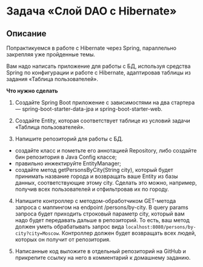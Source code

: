 # Задача «Слой DAO c Hibernate»
## Описание
Попрактикуемся в работе с Hibernate через Spring, параллельно закрепляя уже пройденные темы.

Вам надо написать приложение для работы с БД, используя средства Spring по конфигурации и работе с Hibernate, адаптировав таблицы из задания «Таблица пользователей».

**Что нужно сделать**

1. Создайте Spring Boot приложение с зависимостями на два стартера — spring-boot-starter-data-jpa и spring-boot-starter-web.

2. Создайте Entity, которая соответствует таблице из условий задачи «Таблица пользователей».

3. Напишите репозиторий для работы с БД.

* создайте класс и пометьте его аннотацией Repository, либо создайте бин репозитория в Java Config классе;
* правильно инжектируйте EntityManager;
* создайте метод getPersonsByCity(String city), который будет принимать название города и возвращать ваше Entity из базы данных, соответствующие этому city. Сделать это можно, например, получив всех пользователей и отфильтровав их по городу.
4. Напишите контроллер с методом-обработчиком GET-метода запроса с маппингом на endpoint /persons/by-city. В query params запроса будет приходить строковый параметр city, который вам надо будет передавать дальше в репозиторий. То есть, ваш метод должен уметь обрабатывать запрос вида ```localhost:8080/persons/by-city?city=Moscow```. Контроллер должен будет возвращать всех людей, которых он получит от репозитория.

5. Написанные код выложите в отдельный репозиторий на GitHub и прикрепите ссылку на него в комментарий к домашнему заданию.